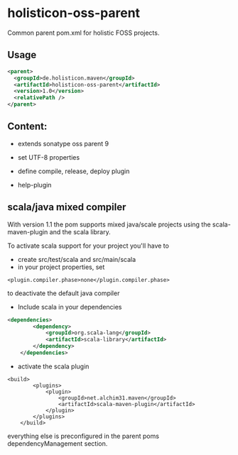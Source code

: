 # holisticon-oss-parent

Common parent pom.xml for holistic FOSS projects.

## Usage

```xml
<parent>
  <groupId>de.holisticon.maven</groupId>
  <artifactId>holisticon-oss-parent</artifactId>
  <version>1.0</version>
  <relativePath />
</parent>
```

## Content:

- extends sonatype oss parent 9
- set UTF-8 properties
- define compile, release, deploy plugin

- help-plugin

## scala/java mixed compiler

With version 1.1 the pom supports mixed java/scale projects using the scala-maven-plugin and the scala library.

To activate scala support for your project you'll have to

* create src/test/scala and src/main/scala
* in your project properties, set 

```
<plugin.compiler.phase>none</plugin.compiler.phase> 
```
to deactivate the default java compiler

* Include scala in your dependencies

```xml
<dependencies>
        <dependency>
            <groupId>org.scala-lang</groupId>
            <artifactId>scala-library</artifactId>
        </dependency>
    </dependencies>
```

* activate the scala plugin

```
<build>
        <plugins>
            <plugin>
                <groupId>net.alchim31.maven</groupId>
                <artifactId>scala-maven-plugin</artifactId>
            </plugin>
        </plugins>
    </build>
```

everything else is preconfigured in the parent poms dependencyManagement section.